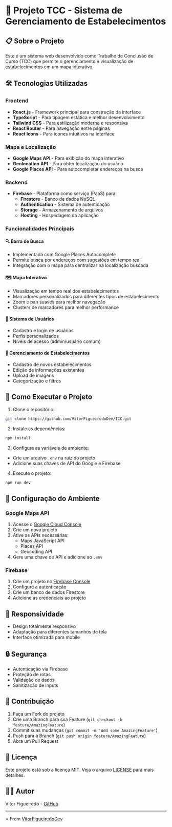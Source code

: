 # 🚀 Projeto TCC - Sistema de Gerenciamento de Estabelecimentos

## 📋 Sobre o Projeto
Este é um sistema web desenvolvido como Trabalho de Conclusão de Curso (TCC) que permite o gerenciamento e visualização de estabelecimentos em um mapa interativo.

## 🛠️ Tecnologias Utilizadas

### Frontend
- **React.js** - Framework principal para construção da interface
- **TypeScript** - Para tipagem estática e melhor desenvolvimento
- **Tailwind CSS** - Para estilização moderna e responsiva
- **React Router** - Para navegação entre páginas
- **React Icons** - Para ícones intuitivos na interface

### Mapa e Localização
- **Google Maps API** - Para exibição do mapa interativo
- **Geolocation API** - Para obter localização do usuário
- **Google Places API** - Para autocompletar endereços na busca

### Backend
- **Firebase** - Plataforma como serviço (PaaS) para:
  - **Firestore** - Banco de dados NoSQL
  - **Authentication** - Sistema de autenticação
  - **Storage** - Armazenamento de arquivos
  - **Hosting** - Hospedagem da aplicação

### Funcionalidades Principais

#### 🔍 Barra de Busca
- Implementada com Google Places Autocomplete
- Permite busca por endereços com sugestões em tempo real
- Integração com o mapa para centralizar na localização buscada

#### 🗺️ Mapa Interativo
- Visualização em tempo real dos estabelecimentos
- Marcadores personalizados para diferentes tipos de estabelecimento
- Zoom e pan suaves para melhor navegação
- Clusters de marcadores para melhor performance

#### 👤 Sistema de Usuários
- Cadastro e login de usuários
- Perfis personalizados
- Níveis de acesso (admin/usuário comum)

#### 📝 Gerenciamento de Estabelecimentos
- Cadastro de novos estabelecimentos
- Edição de informações existentes
- Upload de imagens
- Categorização e filtros

## 🚀 Como Executar o Projeto

1. Clone o repositório:
```bash
git clone https://github.com/VitorFigueiredoDev/TCC.git
```

2. Instale as dependências:
```bash
npm install
```

3. Configure as variáveis de ambiente:
- Crie um arquivo `.env` na raiz do projeto
- Adicione suas chaves de API do Google e Firebase

4. Execute o projeto:
```bash
npm run dev
```

## 🔑 Configuração do Ambiente

### Google Maps API
1. Acesse o [Google Cloud Console](https://console.cloud.google.com)
2. Crie um novo projeto
3. Ative as APIs necessárias:
   - Maps JavaScript API
   - Places API
   - Geocoding API
4. Gere uma chave de API e adicione ao `.env`

### Firebase
1. Crie um projeto no [Firebase Console](https://console.firebase.google.com)
2. Configure a autenticação
3. Crie um banco de dados Firestore
4. Adicione as credenciais ao projeto

## 📱 Responsividade
- Design totalmente responsivo
- Adaptação para diferentes tamanhos de tela
- Interface otimizada para mobile

## 🔒 Segurança
- Autenticação via Firebase
- Proteção de rotas
- Validação de dados
- Sanitização de inputs

## 🤝 Contribuição
1. Faça um Fork do projeto
2. Crie uma Branch para sua Feature (`git checkout -b feature/AmazingFeature`)
3. Commit suas mudanças (`git commit -m 'Add some AmazingFeature'`)
4. Push para a Branch (`git push origin feature/AmazingFeature`)
5. Abra um Pull Request

## 📄 Licença
Este projeto está sob a licença MIT. Veja o arquivo [LICENSE](LICENSE) para mais detalhes.

## 👨‍💻 Autor
Vitor Figueiredo - [GitHub](https://github.com/VitorFigueiredoDev)

---
⭐️ From [VitorFigueiredoDev](https://github.com/VitorFigueiredoDev)
